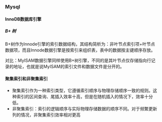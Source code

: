 ### Mysql

#### InnoDB数据库引擎

##### B+ 树

B+树作为Innode引擎的索引数据结构，其结构简析为：非叶节点索引项+叶节点数据项，而且Innode数据引擎是按索引来组织表，表中的数据按主键顺序存放。

对比：MyISAM数据引擎同样使用B+树引擎，不同的是其叶节点仅存储指向行记录的地址，也就是说MyISAM的索引文件和数据文件是分开的。

#### 聚集索引和非聚集索引

- 聚集索引作为一种索引类型，它遵循索引顺序与物理存储顺序一致的规则。这种索引的区间查询、尾插入效率十高，但是在随机插入的情况下，效率十分低。
- 非聚集索引：索引的逻辑顺序与实际物理存储数据的顺序不同。对于频繁更新列的情况，非聚集索引效率相对更高




